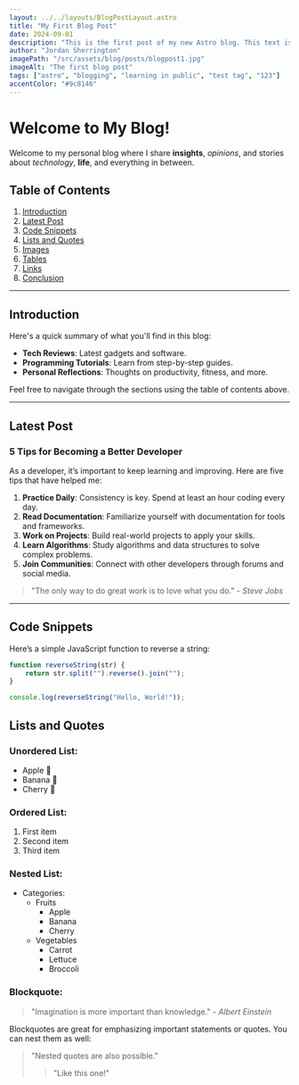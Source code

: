 ```yaml
---
layout: ../../layouts/BlogPostLayout.astro
title: "My First Blog Post"
date: 2024-09-01
description: "This is the first post of my new Astro blog. This text is a test to see if the text gets cut off at a certain point, or if it breaks the bounds of the cards. Let's find out!"
author: "Jordan Sherrington"
imagePath: "/src/assets/blog/posts/blogpost1.jpg"
imageAlt: "The first blog post"
tags: ["astro", "blogging", "learning in public", "test tag", "123"]
accentColor: "#9c8146"
---
```


# Welcome to My Blog!

Welcome to my personal blog where I share **insights**, _opinions_, and stories about _technology_, **life**, and everything in between.

## Table of Contents

1. [Introduction](#introduction)
2. [Latest Post](#latest-post)
3. [Code Snippets](#code-snippets)
4. [Lists and Quotes](#lists-and-quotes)
5. [Images](#images)
6. [Tables](#tables)
7. [Links](#links)
8. [Conclusion](#conclusion)

---

## Introduction

Here's a quick summary of what you'll find in this blog:

-   **Tech Reviews**: Latest gadgets and software.
-   **Programming Tutorials**: Learn from step-by-step guides.
-   **Personal Reflections**: Thoughts on productivity, fitness, and more.

Feel free to navigate through the sections using the table of contents above.

---

## Latest Post

### 5 Tips for Becoming a Better Developer

As a developer, it’s important to keep learning and improving. Here are five tips that have helped me:

1. **Practice Daily**: Consistency is key. Spend at least an hour coding every day.
2. **Read Documentation**: Familiarize yourself with documentation for tools and frameworks.
3. **Work on Projects**: Build real-world projects to apply your skills.
4. **Learn Algorithms**: Study algorithms and data structures to solve complex problems.
5. **Join Communities**: Connect with other developers through forums and social media.

> "The only way to do great work is to love what you do." - _Steve Jobs_

---

## Code Snippets

Here’s a simple JavaScript function to reverse a string:

```javascript
function reverseString(str) {
	return str.split("").reverse().join("");
}

console.log(reverseString("Hello, World!"));
```

## Lists and Quotes

### Unordered List:

-   Apple 🍎
-   Banana 🍌
-   Cherry 🍒

### Ordered List:

1. First item
2. Second item
3. Third item

### Nested List:

-   Categories:
    -   Fruits
        -   Apple
        -   Banana
        -   Cherry
    -   Vegetables
        -   Carrot
        -   Lettuce
        -   Broccoli

### Blockquote:

> "Imagination is more important than knowledge." - _Albert Einstein_

Blockquotes are great for emphasizing important statements or quotes. You can nest them as well:

> "Nested quotes are also possible."
>
> > "Like this one!"
